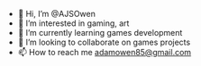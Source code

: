 - 👋 Hi, I’m @AJSOwen
- 👀 I’m interested in gaming, art
- 🌱 I’m currently learning games development
- 💞️ I’m looking to collaborate on games projects
- 📫 How to reach me adamowen85@gmail.com

<!---
AJSOwen/AJSOwen is a ✨ special ✨ repository because its `README.md` (this file) appears on your GitHub profile.
You can click the Preview link to take a look at your changes.
--->
